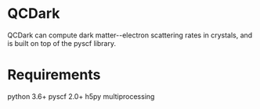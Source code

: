 # QCDark
QCDark can compute dark matter--electron scattering rates in crystals, and is built on top of the pyscf library.

# Requirements
  python 3.6+
  pyscf 2.0+
  h5py
  multiprocessing
